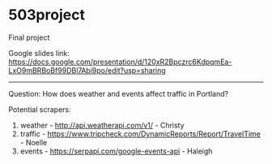 # 503project
Final project


Google slides link: https://docs.google.com/presentation/d/120xR2Bpczrc6KdpqmEa-LxO9mBRBoBf99DBl7Abi9po/edit?usp=sharing

------------------

Question: How does weather and events affect traffic in Portland?

Potential scrapers:
1. weather - http://api.weatherapi.com/v1/ - Christy
2. traffic - https://www.tripcheck.com/DynamicReports/Report/TravelTime - Noelle
3. events - https://serpapi.com/google-events-api - Haleigh

